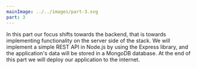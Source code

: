 ```yaml
---
mainImage: ../../images/part-3.svg
part: 3
---
```


<div class="intro">

<!-- Tässä osassa fokus siirtyy backendin, eli palvelimen toiminnallisuuden toteuttamiseen. Toteutamme Node.js:n Express-kirjastoa hyödyntäen yksinkertaisen REST-apin, joka tallettaa dataa MongoDB-tietokantaan. Viemme myös sovelluksemme internettiin.  -->
In this part our focus shifts towards the backend, that is towards implementing functionality on the server side of the stack. We will implement a simple REST API in Node.js by using the Express library, and the application's data will be stored in a MongoDB database. At the end of this part we will deploy our application to the internet.

</div>
